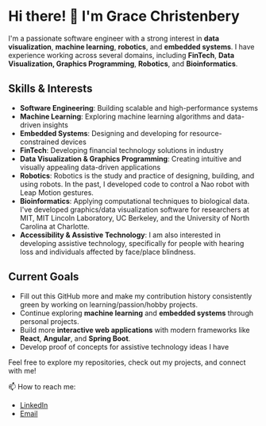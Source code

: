 # Hi there! 👋 I'm Grace Christenbery

I'm a passionate software engineer with a strong interest in **data visualization**, **machine learning**, **robotics**, and **embedded systems**. I have experience working across several domains, including **FinTech**, **Data Visualization, Graphics Programming**, **Robotics**, and **Bioinformatics**. 

## Skills & Interests

- **Software Engineering**: Building scalable and high-performance systems
- **Machine Learning**: Exploring machine learning algorithms and data-driven insights
- **Embedded Systems**: Designing and developing for resource-constrained devices
- **FinTech**: Developing financial technology solutions in industry
- **Data Visualization & Graphics Programming**: Creating intuitive and visually appealing data-driven applications
- **Robotics**: Robotics is the study and practice of designing, building, and using robots. In the past, I developed code to control a Nao robot with Leap Motion gestures.
- **Bioinformatics**: Applying computational techniques to biological data. I've developed graphics/data visualization software for researchers at MIT, MIT Lincoln Laboratory, UC Berkeley, and the University of North Carolina at Charlotte.
- **Accessibility & Assistive Technology**: I am also interested in developing assistive technology, specifically for people with hearing loss and individuals affected by face/place blindness.

## Current Goals

- Fill out this GitHub more and make my contribution history consistently green by working on learning/passion/hobby projects.
- Continue exploring **machine learning** and **embedded systems** through personal projects.
- Build more **interactive web applications** with modern frameworks like **React**, **Angular**, and **Spring Boot**.
- Develop proof of concepts for assistive technology ideas I have

Feel free to explore my repositories, check out my projects, and connect with me!

📫 How to reach me:
- [LinkedIn](https://www.linkedin.com/in/glchriste/)
- [Email](mailto:grace@gracefulco.de)
